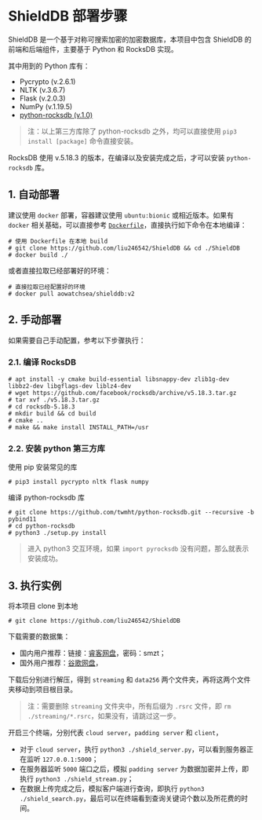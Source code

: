 # ShieldDB 部署步骤

ShieldDB 是一个基于对称可搜索加密的加密数据库，本项目中包含 ShieldDB 的前端和后端组件，主要基于 Python 和 RocksDB 实现。

其中用到的 Python 库有：

+ Pycrypto (v.2.6.1)
+ NLTK (v.3.6.7)
+ Flask (v.2.0.3)
+ NumPy (v.1.19.5)
+ [python-rocksdb (v.1.0)](https://github.com/twmht/python-rocksdb)

> 注：以上第三方库除了 python-rocksdb 之外，均可以直接使用 `pip3 install [package]` 命令直接安装。

RocksDB 使用 v.5.18.3 的版本，在编译以及安装完成之后，才可以安装 `python-rocksdb` 库。

## 1. 自动部署

建议使用 `docker` 部署，容器建议使用 `ubuntu:bionic` 或相近版本。如果有 `docker` 相关基础，可以直接参考 [`Dockerfile`](./Dockerfile)，直接执行如下命令在本地编译：

```
# 使用 Dockerfile 在本地 build
# git clone https://github.com/liu246542/ShieldDB && cd ./ShieldDB
# docker build ./
```

或者直接拉取已经部署好的环境：

```
# 直接拉取已经配置好的环境
# docker pull aowatchsea/shielddb:v2
```

## 2. 手动部署

如果需要自己手动配置，参考以下步骤执行：

### 2.1. 编译 RocksDB

```
# apt install -y cmake build-essential libsnappy-dev zlib1g-dev libbz2-dev libgflags-dev liblz4-dev
# wget https://github.com/facebook/rocksdb/archive/v5.18.3.tar.gz
# tar xvf ./v5.18.3.tar.gz
# cd rocksdb-5.18.3
# mkdir build && cd build
# cmake ..
# make && make install INSTALL_PATH=/usr
```

### 2.2. 安装 python 第三方库

使用 pip 安装常见的库

```
# pip3 install pycrypto nltk flask numpy
```

编译 python-rocksdb 库

```
# git clone https://github.com/twmht/python-rocksdb.git --recursive -b pybind11
# cd python-rocksdb
# python3 ./setup.py install
```

> 进入 python3 交互环境，如果 `import pyrocksdb` 没有问题，那么就表示安装成功。

## 3. 执行实例

将本项目 clone 到本地

```
# git clone https://github.com/liu246542/ShieldDB
```

下载需要的数据集：

+ 国内用户推荐：链接：[睿客网盘](https://rec.ustc.edu.cn/share/8bb54780-9b9c-11ec-9930-7ff1f46c9525)，密码：smzt；
+ 国外用户推荐：[谷歌网盘](https://drive.google.com/drive/folders/1e837hYzcwtxMn-IuEPFL8Uid8-ZdgqzA?usp=sharing)，

下载后分别进行解压，得到 `streaming` 和 `data256` 两个文件夹，再将这两个文件夹移动到项目根目录。

> 注：需要删除 `streaming` 文件夹中，所有后缀为 `.rsrc` 文件，即 `rm ./streaming/*.rsrc`，如果没有，请跳过这一步。

开启三个终端，分别代表 `cloud server`，`padding server` 和 `client`，

+ 对于 `cloud server`，执行 `python3 ./shield_server.py`，可以看到服务器正在监听 `127.0.0.1:5000`；
+ 在服务器监听 `5000` 端口之后，模拟 `padding server` 为数据加密并上传，即执行 `python3 ./shield_stream.py`；
+ 在数据上传完成之后，模拟客户端进行查询，即执行 `python3 ./shield_search.py`，最后可以在终端看到查询关键词个数以及所花费的时间。
